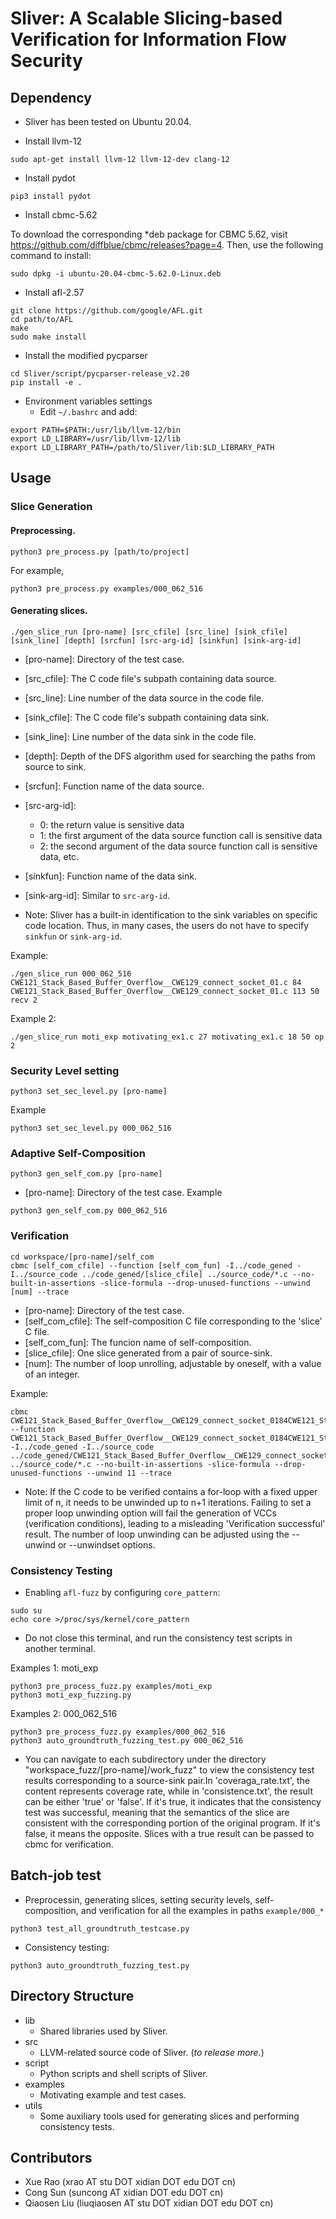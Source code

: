 # Sliver: A Scalable Slicing-based Verification for Information Flow Security

## Dependency

* Sliver has been tested on Ubuntu 20.04.

* Install llvm-12
```
sudo apt-get install llvm-12 llvm-12-dev clang-12
```
* Install pydot
```
pip3 install pydot
```
* Install cbmc-5.62
  
To download the corresponding *deb package for CBMC 5.62, visit https://github.com/diffblue/cbmc/releases?page=4. Then, use the following command to install:
```
sudo dpkg -i ubuntu-20.04-cbmc-5.62.0-Linux.deb
```
* Install afl-2.57
```
git clone https://github.com/google/AFL.git
cd path/to/AFL
make
sudo make install
```
* Install the modified pycparser
```
cd Sliver/script/pycparser-release_v2.20
pip install -e . 
```
* Environment variables settings
  * Edit `~/.bashrc` and add:
```
export PATH=$PATH:/usr/lib/llvm-12/bin
export LD_LIBRARY=/usr/lib/llvm-12/lib
export LD_LIBRARY_PATH=/path/to/Sliver/lib:$LD_LIBRARY_PATH
```

## Usage

### Slice Generation

#### Preprocessing.
```
python3 pre_process.py [path/to/project]
```
For example,
```
python3 pre_process.py examples/000_062_516
```
#### Generating slices.
```
./gen_slice_run [pro-name] [src_cfile] [src_line] [sink_cfile] [sink_line] [depth] [srcfun] [src-arg-id] [sinkfun] [sink-arg-id]
```
- [pro-name]: Directory of the test case.
- [src_cfile]: The C code file's subpath containing data source.
- [src_line]: Line number of the data source in the code file.
- [sink_cfile]: The C code file's subpath containing data sink.
- [sink_line]: Line number of the data sink in the code file.
- [depth]: Depth of the DFS algorithm used for searching the paths from source to sink.
- [srcfun]: Function name of the data source.
- [src-arg-id]:
  - 0: the return value is sensitive data
  - 1: the first argument of the data source function call is sensitive data
  - 2: the second argument of the data source function call is sensitive data, etc.
- [sinkfun]: Function name of the data sink.
- [sink-arg-id]: Similar to `src-arg-id`.
  
- Note: Sliver has a built-in identification to the sink variables on specific code location. Thus, in many cases, the users do not have to specify `sinkfun` or `sink-arg-id`.

Example:
```
./gen_slice_run 000_062_516 CWE121_Stack_Based_Buffer_Overflow__CWE129_connect_socket_01.c 84 CWE121_Stack_Based_Buffer_Overflow__CWE129_connect_socket_01.c 113 50 recv 2
```

Example 2:
```
./gen_slice_run moti_exp motivating_ex1.c 27 motivating_ex1.c 18 50 op 2
```

### Security Level setting

```
python3 set_sec_level.py [pro-name]
```
Example

```
python3 set_sec_level.py 000_062_516
```

 
### Adaptive Self-Composition

```
python3 gen_self_com.py [pro-name]
```
- [pro-name]: Directory of the test case.
Example

```
python3 gen_self_com.py 000_062_516
```

### Verification


```
cd workspace/[pro-name]/self_com
cbmc [self_com_cfile] --function [self_com_fun] -I../code_gened -I../source_code ../code_gened/[slice_cfile] ../source_code/*.c --no-built-in-assertions -slice-formula --drop-unused-functions --unwind [num] --trace
```
- [pro-name]: Directory of the test case.
- [self_com_cfile]: The self-composition C file corresponding to the 'slice' C file.
- [self_com_fun]: The funcion name of self-composition.
- [slice_cfile]: One slice generated from a pair of source-sink.
- [num]: The number of loop unrolling, adjustable by oneself, with a value of an integer.

Example:
```
cbmc CWE121_Stack_Based_Buffer_Overflow__CWE129_connect_socket_0184CWE121_Stack_Based_Buffer_Overflow__CWE129_connect_socket_01113_1_self_com.c --function CWE121_Stack_Based_Buffer_Overflow__CWE129_connect_socket_0184CWE121_Stack_Based_Buffer_Overflow__CWE129_connect_socket_01113_1_self_com -I../code_gened -I../source_code ../code_gened/CWE121_Stack_Based_Buffer_Overflow__CWE129_connect_socket_0184CWE121_Stack_Based_Buffer_Overflow__CWE129_connect_socket_01113_1.c ../source_code/*.c --no-built-in-assertions -slice-formula --drop-unused-functions --unwind 11 --trace
```
- Note: If the C code to be verified contains a for-loop with a fixed upper limit of n, it needs to be unwinded up to n+1 iterations. Failing to set a proper loop unwinding option will fail the generation of VCCs (verification conditions), leading to a misleading 'Verification successful' result. The number of loop unwinding can be adjusted using the --unwind or --unwindset options.


### Consistency Testing

- Enabling `afl-fuzz` by configuring `core_pattern`:
```
sudo su
echo core >/proc/sys/kernel/core_pattern
```
- Do not close this terminal, and run the consistency test scripts in another terminal.

Examples 1: moti_exp
```
python3 pre_process_fuzz.py examples/moti_exp
python3 moti_exp_fuzzing.py
```
Examples 2: 000_062_516
```
python3 pre_process_fuzz.py examples/000_062_516
python3 auto_groundtruth_fuzzing_test.py 000_062_516
```

- You can navigate to each subdirectory under the directory "workspace_fuzz/[pro-name]/work_fuzz" to view the consistency test results corresponding to a source-sink pair.In 'coveraga_rate.txt', the content represents coverage rate, while in 'consistence.txt', the result can be either 'true' or 'false'. If it's true, it indicates that the consistency test was successful, meaning that the semantics of the slice are consistent with the corresponding portion of the original program. If it's false, it means the opposite. Slices with a true result can be passed to cbmc for verification.

## Batch-job test

- Preprocessin, generating slices, setting security levels, self-composition, and verification for all the examples in paths `example/000_*`
```
python3 test_all_groundtruth_testcase.py
```
- Consistency testing:
```
python3 auto_groundtruth_fuzzing_test.py
```


## Directory Structure

* lib
  * Shared libraries used by Sliver.
* src
  * LLVM-related source code of Sliver. (*to release more.*)
* script
  * Python scripts and shell scripts of Sliver.
* examples
  * Motivating example and test cases.
* utils
  * Some auxiliary tools used for generating slices and performing consistency tests.

## Contributors

* Xue Rao (xrao AT stu DOT xidian DOT edu DOT cn)
* Cong Sun (suncong AT xidian DOT edu DOT cn)
* Qiaosen Liu (liuqiaosen AT stu DOT xidian DOT edu DOT cn)
